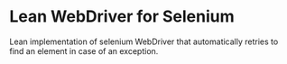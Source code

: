 # Lean WebDriver for Selenium
Lean implementation of selenium WebDriver that automatically retries to find an element in case of an exception.
